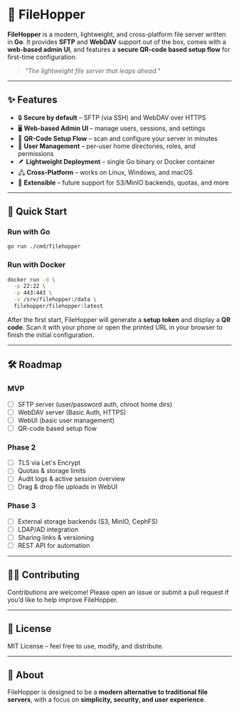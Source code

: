 # 🐸 FileHopper

**FileHopper** is a modern, lightweight, and cross-platform file server written in **Go**.
It provides **SFTP** and **WebDAV** support out of the box, comes with a **web-based admin UI**, and features a **secure QR-code based setup flow** for first-time configuration.

> _"The lightweight file server that leaps ahead."_

---

## ✨ Features

- 🔒 **Secure by default** – SFTP (via SSH) and WebDAV over HTTPS
- 🖥️ **Web-based Admin UI** – manage users, sessions, and settings
- 📱 **QR-Code Setup Flow** – scan and configure your server in minutes
- 📂 **User Management** – per-user home directories, roles, and permissions
- 🪶 **Lightweight Deployment** – single Go binary or Docker container
- 🖧 **Cross-Platform** – works on Linux, Windows, and macOS
- 🔌 **Extensible** – future support for S3/MinIO backends, quotas, and more

---

## 🚀 Quick Start

### Run with Go

```bash
go run ./cmd/filehopper
```

### Run with Docker

```bash
docker run -d \
  -p 22:22 \
  -p 443:443 \
  -v /srv/filehopper:/data \
  filehopper/filehopper:latest
```

After the first start, FileHopper will generate a **setup token** and display a **QR code**.
Scan it with your phone or open the printed URL in your browser to finish the initial configuration.

---

## 🛠️ Roadmap

### MVP

- [ ] SFTP server (user/password auth, chroot home dirs)
- [ ] WebDAV server (Basic Auth, HTTPS)
- [ ] WebUI (basic user management)
- [ ] QR-code based setup flow

### Phase 2

- [ ] TLS via Let's Encrypt
- [ ] Quotas & storage limits
- [ ] Audit logs & active session overview
- [ ] Drag & drop file uploads in WebUI

### Phase 3

- [ ] External storage backends (S3, MinIO, CephFS)
- [ ] LDAP/AD integration
- [ ] Sharing links & versioning
- [ ] REST API for automation

---

## 🧑‍💻 Contributing

Contributions are welcome!
Please open an issue or submit a pull request if you’d like to help improve FileHopper.

---

## 📜 License

MIT License – feel free to use, modify, and distribute.

---

## 🐸 About

FileHopper is designed to be a **modern alternative to traditional file servers**,
with a focus on **simplicity, security, and user experience**.
